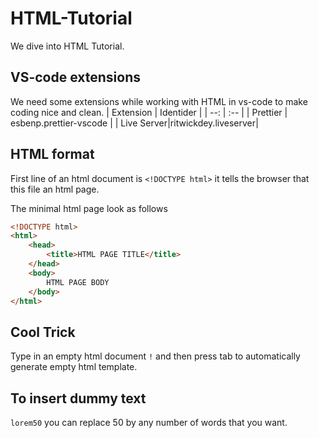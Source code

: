# HTML-Tutorial
We dive into HTML Tutorial.


## VS-code extensions
We need some extensions while working with HTML in vs-code to make coding nice and clean. 
| Extension | Identider |
| --: | :-- |
| Prettier | esbenp.prettier-vscode |
| Live Server|ritwickdey.liveserver|

## HTML format
First line of an html document is `<!DOCTYPE html>` it tells the browser that this file an html page. 

The minimal html page look as follows
```html
<!DOCTYPE html>
<html>
    <head>
        <title>HTML PAGE TITLE</title>
    </head>
    <body>
        HTML PAGE BODY
    </body>
</html>
```
## Cool Trick

Type in an empty html document `!` and then press tab to automatically generate empty html template.

## To insert dummy text
`lorem50` you can replace 50 by any number of words that you want. 